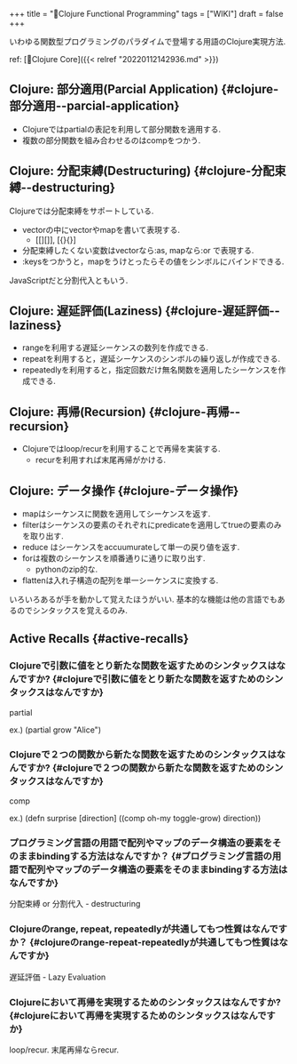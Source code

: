 +++
title = "📝Clojure Functional Programming"
tags = ["WIKI"]
draft = false
+++

いわゆる関数型プログラミングのパラダイムで登場する用語のClojure実現方法.

ref: [📂Clojure Core]({{< relref "20220112142936.md" >}})


## Clojure: 部分適用(Parcial Application) {#clojure-部分適用--parcial-application}

-   Clojureではpartialの表記を利用して部分関数を適用する.
-   複数の部分関数を組み合わせるのはcompをつかう.


## Clojure: 分配束縛(Destructuring) {#clojure-分配束縛--destructuring}

Clojureでは分配束縛をサポートしている.

-   vectorの中にvectorやmapを書いて表現する.
    -   [[][]], [{}{}]
-   分配束縛したくない変数はvectorなら:as,  mapなら:or で表現する.
-   :keysをつかうと，mapをうけとったらその値をシンボルにバインドできる.

JavaScriptだと分割代入ともいう.


## Clojure: 遅延評価(Laziness) {#clojure-遅延評価--laziness}

-   rangeを利用する遅延シーケンスの数列を作成できる.
-   repeatを利用すると，遅延シーケンスのシンボルの繰り返しが作成できる.
-   repeatedlyを利用すると，指定回数だけ無名関数を適用したシーケンスを作成できる.


## Clojure: 再帰(Recursion) {#clojure-再帰--recursion}

-   Clojureではloop/recurを利用することで再帰を実装する.
    -   recurを利用すれば末尾再帰がかける.


## Clojure: データ操作 {#clojure-データ操作}

-   mapはシーケンスに関数を適用してシーケンスを返す.
-   filterはシーケンスの要素のそれぞれにpredicateを適用してtrueの要素のみを取り出す.
-   reduce はシーケンスをaccuumurateして単一の戻り値を返す.
-   forは複数のシーケンスを順番通りに通りに取り出す.
    -   pythonのzip的な.
-   flattenは入れ子構造の配列を単一シーケンスに変換する.

いろいろあるが手を動かして覚えたほうがいい. 基本的な機能は他の言語でもあるのでシンタックスを覚えるのみ.


## Active Recalls {#active-recalls}


### Clojureで引数に値をとり新たな関数を返すためのシンタックスはなんですか? {#clojureで引数に値をとり新たな関数を返すためのシンタックスはなんですか}

partial

ex.) (partial grow "Alice")


### Clojureで２つの関数から新たな関数を返すためのシンタックスはなんですか? {#clojureで２つの関数から新たな関数を返すためのシンタックスはなんですか}

comp

ex.) (defn surprise [direction]
       ((comp oh-my toggle-grow) direction))


### プログラミング言語の用語で配列やマップのデータ構造の要素をそのままbindingする方法はなんですか？ {#プログラミング言語の用語で配列やマップのデータ構造の要素をそのままbindingする方法はなんですか}

分配束縛 or 分割代入 - destructuring


### Clojureのrange, repeat, repeatedlyが共通してもつ性質はなんですか？ {#clojureのrange-repeat-repeatedlyが共通してもつ性質はなんですか}

遅延評価 - Lazy Evaluation


### Clojureにおいて再帰を実現するためのシンタックスはなんですか? {#clojureにおいて再帰を実現するためのシンタックスはなんですか}

loop/recur. 末尾再帰ならrecur.
